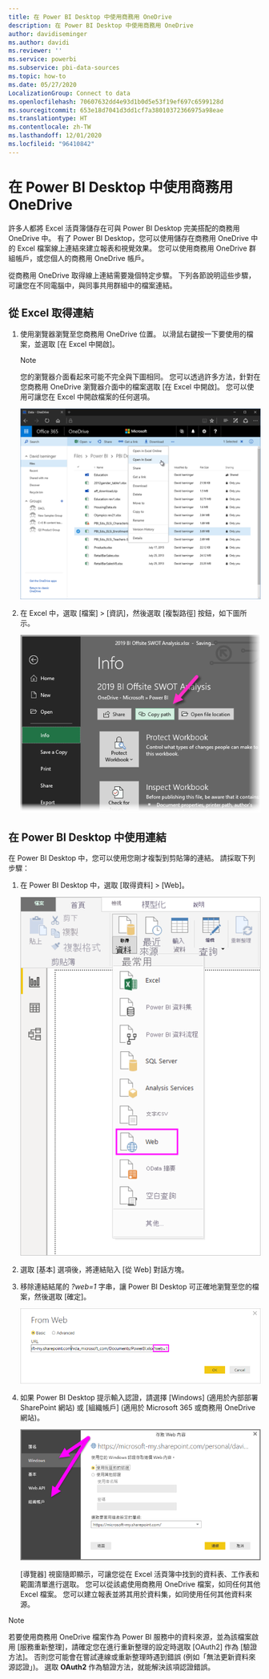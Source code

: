 ```yaml
---
title: 在 Power BI Desktop 中使用商務用 OneDrive
description: 在 Power BI Desktop 中使用商務用 OneDrive
author: davidiseminger
ms.author: davidi
ms.reviewer: ''
ms.service: powerbi
ms.subservice: pbi-data-sources
ms.topic: how-to
ms.date: 05/27/2020
LocalizationGroup: Connect to data
ms.openlocfilehash: 70607632dd4e93d1b0d5e53f19ef697c6599128d
ms.sourcegitcommit: 653e18d7041d3dd1cf7a38010372366975a98eae
ms.translationtype: HT
ms.contentlocale: zh-TW
ms.lasthandoff: 12/01/2020
ms.locfileid: "96410842"
---
```

# <a name="use-onedrive-for-business-links-in-power-bi-desktop"></a>在 Power BI Desktop 中使用商務用 OneDrive
許多人都將 Excel 活頁簿儲存在可與 Power BI Desktop 完美搭配的商務用 OneDrive 中。 有了 Power BI Desktop，您可以使用儲存在商務用 OneDrive 中的 Excel 檔案線上連結來建立報表和視覺效果。 您可以使用商務用 OneDrive 群組帳戶，或您個人的商務用 OneDrive 帳戶。

從商務用 OneDrive 取得線上連結需要幾個特定步驟。 下列各節說明這些步驟，可讓您在不同電腦中，與同事共用群組中的檔案連結。

## <a name="get-a-link-from-excel"></a>從 Excel 取得連結
1. 使用瀏覽器瀏覽至您商務用 OneDrive 位置。 以滑鼠右鍵按一下要使用的檔案，並選取 [在 Excel 中開啟]。
   
   > [!NOTE]
   > 您的瀏覽器介面看起來可能不完全與下圖相同。 您可以透過許多方法，針對在您商務用 OneDrive 瀏覽器介面中的檔案選取 [在 Excel 中開啟]。 您可以使用可讓您在 Excel 中開啟檔案的任何選項。
   
   ![瀏覽器中 OneDrive 的螢幕擷取畫面，其中顯示 [在 Excel 中開啟] 選項。](media/desktop-use-onedrive-business-links/odb-links_02.png)

2. 在 Excel 中，選取 [檔案] > [資訊]，然後選取 [複製路徑] 按鈕，如下圖所示。
   
   ![[資訊] 功能表的螢幕擷取畫面，其中顯示 [複製路徑] 按鈕選取項目。](media/desktop-use-onedrive-business-links/onedrive-copy-path.png)

## <a name="use-the-link-in-power-bi-desktop"></a>在 Power BI Desktop 中使用連結
在 Power BI Desktop 中，您可以使用您剛才複製到剪貼簿的連結。 請採取下列步驟：

1. 在 Power BI Desktop 中，選取 [取得資料] > [Web]。
   
   ![Power BI Desktop 中 [取得資料] 功能區的螢幕擷取畫面，其中顯示 [Web] 選取項目。](media/desktop-use-onedrive-business-links/power-bi-web-link-onedrive.png)
2. 選取 [基本] 選項後，將連結貼入 [從 Web] 對話方塊。
3. 移除連結結尾的 *?web=1* 字串，讓 Power BI Desktop 可正確地瀏覽至您的檔案，然後選取 [確定]。
   
    ![[從 Web] 對話方塊的螢幕擷取畫面，其中顯示如何從 [URL] 欄位移除字串。](media/desktop-use-onedrive-business-links/power-bi-web-link-confirmation.png) 
4. 如果 Power BI Desktop 提示輸入認證，請選擇 [Windows] (適用於內部部署 SharePoint 網站) 或 [組織帳戶] (適用於 Microsoft 365 或商務用 OneDrive 網站)。
   
   ![Power BI Desktop 認證提示的螢幕擷取畫面，其中顯示 [Windows] 或 [組織帳戶] 選取項目。](media/desktop-use-onedrive-business-links/odb-links_06.png)

   [導覽器] 視窗隨即顯示，可讓您從在 Excel 活頁簿中找到的資料表、工作表和範圍清單進行選取。 您可以從該處使用商務用 OneDrive 檔案，如同任何其他 Excel 檔案。 您可以建立報表並將其用於資料集，如同使用任何其他資料來源。

> [!NOTE]
> 若要使用商務用 OneDrive 檔案作為 Power BI 服務中的資料來源，並為該檔案啟用 [服務重新整理]，請確定您在進行重新整理的設定時選取 [OAuth2] 作為 [驗證方法]。 否則您可能會在嘗試連線或重新整理時遇到錯誤 (例如「無法更新資料來源認證」)。 選取 **OAuth2** 作為驗證方法，就能解決該項認證錯誤。
>
